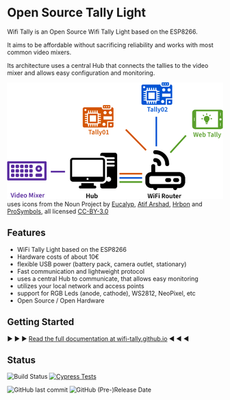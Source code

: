 # Open Source Tally Light

Wifi Tally is an Open Source Wifi Tally Light based on the ESP8266.

It aims to be affordable without sacrificing reliability and works with most
common video mixers.

Its architecture uses a central Hub that connects the tallies to the video mixer and
allows easy configuration and monitoring.

![Architecture Setup](documentation/docs/images/architecture.png)
uses icons from the Noun Project by 
[Eucalyp](https://thenounproject.com/browse/?i=3151803),
[Atif Arshad](https://thenounproject.com/browse/?i=1294543),
[Hrbon](https://thenounproject.com/browse?i=3014911) and
[ProSymbols](https://thenounproject.com/browse/?i=1086042), all licensed [CC-BY-3.0](https://creativecommons.org/licenses/by/3.0/us/legalcode)

## Features

* WiFi Tally Light based on the ESP8266
* Hardware costs of about 10€
* flexible USB power (battery pack, camera outlet, stationary)
* Fast communication and lightweight protocol
* uses a central Hub to communicate, that allows easy monitoring
* utilizes your local network and access points
* support for RGB Leds (anode, cathode), WS2812, NeoPixel, etc
* Open Source / Open Hardware

## Getting Started

:arrow_forward: :arrow_forward: :arrow_forward: [Read the full documentation at wifi-tally.github.io](https://wifi-tally.github.io/) :arrow_backward: :arrow_backward: :arrow_backward:

## Status

![Build Status](https://github.com/wifi-tally/wifi-tally/workflows/build/badge.svg)
[![Cypress Tests](https://img.shields.io/endpoint?url=https://dashboard.cypress.io/badge/detailed/1qd2ua/master&style=flat&logo=cypress)](https://dashboard.cypress.io/projects/1qd2ua/runs)

![GitHub last commit](https://img.shields.io/github/last-commit/wifi-tally/wifi-tally)
![GitHub (Pre-)Release Date](https://img.shields.io/github/release-date-pre/wifi-tally/wifi-tally?label=latest%20release)
